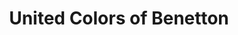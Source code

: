 ---
title: "United Colors of Benetton"
url: /regensburg/united-colors-of-benetton/
shop: Kleidung
---